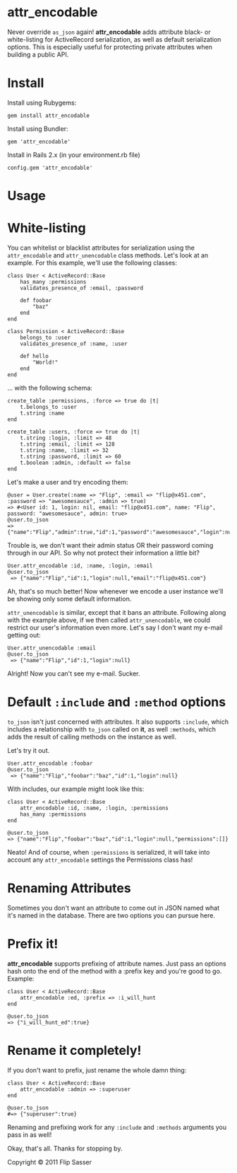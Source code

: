 attr_encodable
=

Never override `as_json` again! **attr_encodable** adds attribute black- or white-listing for ActiveRecord serialization, as well as default serialization options. This is especially useful for protecting private attributes when building a public API.

Install
==

Install using Rubygems:

	gem install attr_encodable

Install using Bundler:

	gem 'attr_encodable'

Install in Rails 2.x (in your environment.rb file)

	config.gem 'attr_encodable'

Usage
==

White-listing
===

You can whitelist or blacklist attributes for serialization using the `attr_encodable` and `attr_unencodable` class methods. Let's look at an example. For this example, we'll use the following classes:

	class User < ActiveRecord::Base
		has_many :permissions
		validates_presence_of :email, :password
		
		def foobar
			"baz"
		end
	end
	
	class Permission < ActiveRecord::Base
		belongs_to :user
		validates_presence_of :name, :user

		def hello
			"World!"
		end
	end
 
... with the following schema:

	create_table :permissions, :force => true do |t|
		t.belongs_to :user
		t.string :name
	end
	
	create_table :users, :force => true do |t|
		t.string :login, :limit => 48
		t.string :email, :limit => 128
		t.string :name, :limit => 32
		t.string :password, :limit => 60
		t.boolean :admin, :default => false
	end

Let's make a user and try encoding them:

	@user = User.create(:name => "Flip", :email => "flip@x451.com", :password => "awesomesauce", :admin => true)
 	=> #<User id: 1, login: nil, email: "flip@x451.com", name: "Flip", password: "awesomesauce", admin: true> 
	@user.to_json
 	=> {"name":"Flip","admin":true,"id":1,"password":"awesomesauce","login":null,"email":"flip@x451.com"}

Trouble is, we don't want their admin status OR their password coming through in our API. So why not protect their information a little bit?

	User.attr_encodable :id, :name, :login, :email
	@user.to_json
	 => {"name":"Flip","id":1,"login":null,"email":"flip@x451.com"}

Ah, that's so much better! Now whenever we encode a user instance we'll be showing only some default information.

`attr_unencodable` is similar, except that it bans an attribute. Following along with the example above, if we then called `attr_unencodable`, we could
restrict our user's information even more. Let's say I don't want my e-mail getting out:

	User.attr_unencodable :email
	@user.to_json
	 => {"name":"Flip","id":1,"login":null}

Alright! Now you can't see my e-mail. Sucker.

Default `:include` and `:method` options
===

`to_json` isn't just concerned with attributes. It also supports `:include`, which includes a relationship with `to_json` called on **it**, as well `:methods`, which adds the result of calling methods on the instance as well.

Let's try it out.

	User.attr_encodable :foobar
	@user.to_json
	 => {"name":"Flip","foobar":"baz","id":1,"login":null}

With includes, our example might look like this:

	class User < ActiveRecord::Base
		attr_encodable :id, :name, :login, :permissions
		has_many :permissions
	end
	
	@user.to_json
	=> {"name":"Flip","foobar":"baz","id":1,"login":null,"permissions":[]}

Neato! And of course, when `:permissions` is serialized, it will take into account any `attr_encodable` settings the Permissions class has!

Renaming Attributes
===

Sometimes you don't want an attribute to come out in JSON named what it's named in the database. There are two options you can pursue here.

Prefix it!
====

**attr_encodable** supports prefixing of attribute names. Just pass an options hash onto the end of the method with a :prefix key and you're good to go. Example:

	class User < ActiveRecord::Base
		attr_encodable :ed, :prefix => :i_will_hunt
	end

	@user.to_json
	=> {"i_will_hunt_ed":true}

Rename it completely!
====

If you don't want to prefix, just rename the whole damn thing:

	class User < ActiveRecord::Base
		attr_encodable :admin => :superuser
	end
	
	@user.to_json
	#=> {"superuser":true}

Renaming and prefixing work for any `:include` and `:methods` arguments you pass in as well!

Okay, that's all. Thanks for stopping by.

Copyright &copy; 2011 Flip Sasser

